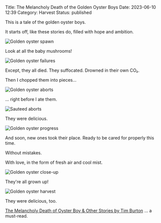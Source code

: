 Title: The Melancholy Death of the Golden Oyster Boys
Date: 2023-06-10 12:39
Category: Harvest
Status: published

This is a tale of the golden oyster boys.

It starts off, like these stories do, filled with hope and ambition.

![Golden oyster spawn]({attach}images/golden_oyster_spawn.jpg)

Look at all the baby mushrooms!

![Golden oyster failures]({attach}images/golden_oyster_failures.jpg)

Except, they all died. They suffocated. Drowned in their own CO₂.

Then I chopped them into pieces...

![Golden oyster aborts]({attach}images/golden_oyster_aborts.jpg)

... right before I ate them.

![Sauteed aborts]({attach}images/sauteed_aborts.jpg)

They were delicious.

![Golden oyster progress]({attach}images/golden_oyster_progress.jpg)

And soon, new ones took their place. Ready to be cared for properly this time.

Without mistakes.

With love, in the form of fresh air and cool mist.

![Golden oyster close-up]({attach}images/golden_oyster_closeup.jpg)

They're all grown up!

![Golden oyster harvest]({attach}images/golden_oyster_harvest.jpg)

They were delicious, too.

[The Melancholy Death of Oyster Boy & Other Stories by Tim Burton](https://www.goodreads.com/book/show/519112.The_Melancholy_Death_of_Oyster_Boy_and_Other_Stories) ... a must-read.
